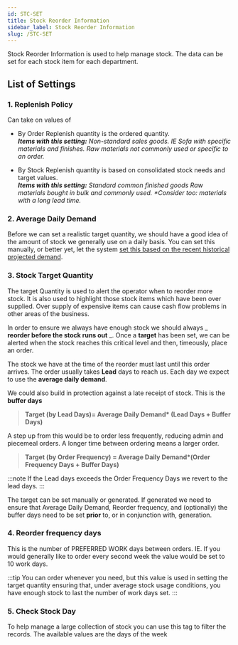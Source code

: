 ```yaml
---
id: STC-SET
title: Stock Reorder Information
sidebar_label: Stock Reorder Information
slug: /STC-SET
---
```


Stock Reorder Information is used to help manage stock. The data can be set for each stock item for each department.

## List of Settings

### 1. Replenish Policy

Can take on values of
- By Order
Replenish quantity is the ordered quantity.     
_**Items with this setting:** Non-standard sales goods. IE Sofa with specific materials and finishes.
 Raw materials not commonly used or specific to an order._

- By Stock
 Replenish quantity is based on consolidated stock needs and target values.   
_**Items with this setting:** Standard common finished goods
 Raw materials bought in bulk and commonly used.
 *Consider too: materials with a long lead time._

### 2. Average Daily Demand

Before we can set a realistic target quantity, we should have a good idea of the amount of stock we generally use on a daily basis.
You can set this manually, or better yet, let the 
system [set this based on the recent historical projected demand](./STC-SAV).

### 3. Stock Target Quantity

The target Quantity is used to alert the operator when to reorder more stock. 
It is also used to highlight those stock items which have been over supplied. Over supply of expensive items can cause cash flow problems in other areas of the business.

In order to ensure we always have enough stock we should always _ **reorder before the stock runs out** _. 
Once a **target** has been set, we can be alerted when the stock reaches this critical level and then, timeously, place an order.

The stock we have at the time of the reorder must last until this order arrives. The order usually takes **Lead** days to reach us. Each day we expect to use the **average daily demand**.

We could also build in protection against a late receipt of stock. This is the **buffer days**

>
>**Target (by Lead Days)= Average Daily Demand\* (Lead Days + Buffer Days)**
>

A step up from this would be to order less frequently, reducing admin and piecemeal orders. A longer time between ordering means a larger order.

>
>**Target (by Order Frequency) = Average Daily Demand\*(Order Frequency Days + Buffer Days)**
>

:::note
If the Lead days exceeds the Order Frequency Days we revert to the lead days.
:::

The target can be set manually or generated. If generated we need to ensure that Average Daily Demand, Reorder frequency, and (optionally) the buffer days need to be set **prior** to, or in conjunction with, generation.

### 4. Reorder frequency days

This is the number of PREFERRED WORK days between orders. IE. If you would generally like to order every second week the value would be set to 10 work days.

:::tip
You can order whenever you need, but this value is used in setting the target quantity ensuring that, 
under average stock usage conditions, you have enough stock to last the number of work days set.
:::

### 5. Check Stock Day

To help manage a large collection of stock you can use this tag to filter the records. The available values are the days of the week



